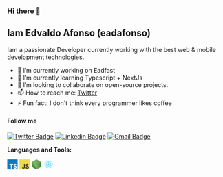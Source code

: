 ### Hi there 👋


## Iam Edvaldo Afonso (eadafonso)

Iam a passionate Developer currently working with the best web & mobile development technologies.

- 🔭 I’m currently working on Eadfast
- 🌱 I’m currently learning Typescript + NextJs
- 👯 I’m looking to collaborate on open-source projects.
- 📫 How to reach me: [Twitter](https://twitter.com/eadafonso)
- ⚡ Fun fact: I don't think every programmer likes coffee

#### Follow me

[![Twitter Badge](https://img.shields.io/badge/-@eadafonso-6a040f?style=flat-square&labelColor=6a040f&logo=twitter&logoColor=white&link=https://twitter.com/eadafonso)](https://twitter.com/eadafonso) 
[![Linkedin Badge](https://img.shields.io/badge/-Edvaldo%20Afonso-6a040f?style=flat-square&logo=Linkedin&logoColor=white&link=https://www.linkedin.com/in/edvaldo-afonso/)](https://www.linkedin.com/in//edvaldo-afonso-13a222140/) 
[![Gmail Badge](https://img.shields.io/badge/-eadafonso@gmail.com-6a040f?style=flat-square&logo=Gmail&logoColor=white&link=mailto:eadafonso@gmail.com)](mailto:eadafonso@gmail.com)

**Languages and Tools:**  

<code><img height="24" src="https://raw.githubusercontent.com/github/explore/80688e429a7d4ef2fca1e82350fe8e3517d3494d/topics/typescript/typescript.png"></code>
<code><img height="24" src="https://raw.githubusercontent.com/github/explore/80688e429a7d4ef2fca1e82350fe8e3517d3494d/topics/javascript/javascript.png"></code>
<code><img height="24" src="https://raw.githubusercontent.com/github/explore/80688e429a7d4ef2fca1e82350fe8e3517d3494d/topics/nodejs/nodejs.png"></code>
<code><img height="24" src="https://raw.githubusercontent.com/github/explore/80688e429a7d4ef2fca1e82350fe8e3517d3494d/topics/react/react.png"></code>
